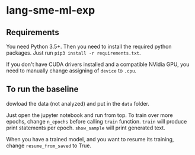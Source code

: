 # lang-sme-ml-exp

## Requirements

You need Python 3.5+. Then you need to install the required python packages. Just run `pip3 install -r requirements.txt`.

If you don't have CUDA drivers installed and a compatible NVidia GPU, you need to manually change assigning of  `device` to `.cpu`.

## To run the baseline
dowload the data (not analyzed) and put in the `data` folder.

Just open the jupyter notebook and run from top.
To train over more epochs, change `n_epochs` before calling `train` function. 
`train` will produce print statements per epoch. 
`show_sample` will print generated text.

When you have a trained model, and you want to resume its training, change `resume_from_saved` to True. 



